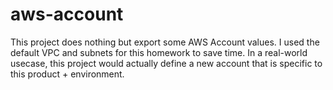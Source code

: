 # aws-account

This project does nothing but export some AWS Account values. I used the default VPC and subnets for this homework to save time. In a real-world usecase, this project would actually define a new account that is specific to this product + environment.
